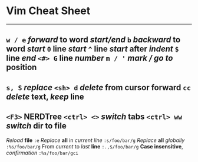 
# Vim Cheat Sheet
------------
`w / e`     *forward* to **word** *start/end*
`b`         *backward* to **word** *start* 
`0`         **line** *start*
`^`         **line** *start* after *indent*
`$`         **line** *end*
`<#> G`     **line** *number*
`m / '`     *mark / go to* **position**
-------------
`s, S`      *replace*
`<sh> d`    *delete* from **cursor forward**
`cc`        *delete* **text**, *keep* **line**
-------------
`<F3>`      **NERDTree**
`<ctrl> <>` *switch* **tabs**
`<ctrl> ww` *switch* **dir** to **file**
-------------
*Reload* **file**
`:e`
*Replace* **all** in *current line*
`:s/foo/bar/g`
*Replace* **all** *globally*
`:%s/foo/bar/g`
From *current* to *last* **line**
`:.,$/foo/bar/g`
**Case insensitive**, *confirmation*
`:%s/foo/bar/gci`



